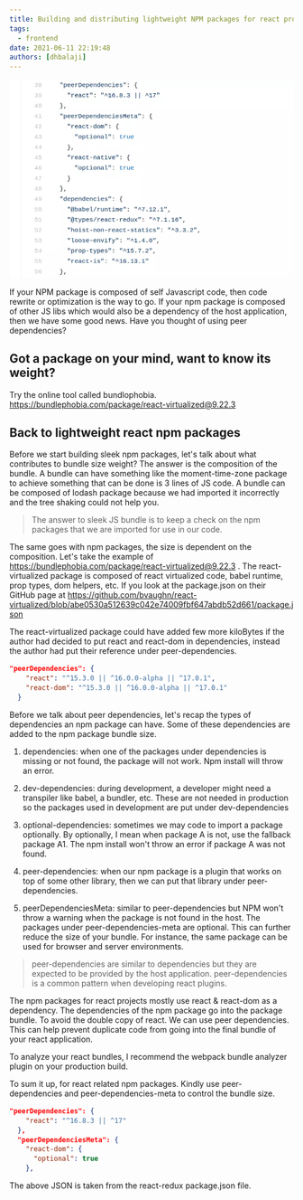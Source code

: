```yaml
---
title: Building and distributing lightweight NPM packages for react projects
tags:
  - frontend
date: 2021-06-11 22:19:48
authors: [dhbalaji]
---
```


![dependencies in package json](./assets/peer-dependencies-npm-package.webp)

If your NPM package is composed of self Javascript code, then code rewrite or optimization is the way to go. If your npm package is composed of other JS libs which would also be a dependency of the host application, then we have some good news. Have you thought of using peer dependencies?


 
## Got a package on your mind, want to know its weight?

Try the online tool called bundlophobia. https://bundlephobia.com/package/react-virtualized@9.22.3

## Back to lightweight react npm packages

Before we start building sleek npm packages, let's talk about what contributes to bundle size weight? The answer is the composition of the bundle. A bundle can have something like the moment-time-zone package to achieve something that can be done is 3 lines of JS code. A bundle can be composed of lodash package because we had imported it incorrectly and the tree shaking could not help you.

> The answer to sleek JS bundle is to keep a check on the npm packages that we are imported for use in our code.

The same goes with npm packages, the size is dependent on the composition. Let's take the example of https://bundlephobia.com/package/react-virtualized@9.22.3 . The react-virtualized package is composed of react virtualized code, babel runtime, prop types, dom helpers, etc. If you look at the package.json on their GitHub page at https://github.com/bvaughn/react-virtualized/blob/abe0530a512639c042e74009fbf647abdb52d661/package.json 

The react-virtualized package could have added few more kiloBytes if the author had decided to put react and react-dom in dependencies, instead the author had put their reference under peer-dependencies. 

```json
"peerDependencies": {
    "react": "^15.3.0 || ^16.0.0-alpha || ^17.0.1",
    "react-dom": "^15.3.0 || ^16.0.0-alpha || ^17.0.1"
  }
```

Before we talk about peer dependencies, let's recap the types of dependencies an npm package can have. Some of these dependencies are added to the npm package bundle size.

1. dependencies: when one of the packages under dependencies is missing or not found, the package will not work. Npm install will throw an error.

2. dev-dependencies: during development, a developer might need a transpiler like babel, a bundler, etc. These are not needed in production so the packages used in development are put under dev-dependencies

3. optional-dependencies: sometimes we may code to import a package optionally. By optionally, I mean when package A is not, use the fallback package A1. The npm install won't throw an error if package A was not found.

4. peer-dependencies: when our npm package is a plugin that works on top of some other library, then we can put that library under peer-dependencies.

5. peerDependenciesMeta: similar to peer-dependencies but NPM won't throw a warning when the package is not found in the host. The packages under peer-dependencies-meta are optional. This can further reduce the size of your bundle. For instance, the same package can be used for browser and server environments.

> peer-dependencies are similar to dependencies but they are expected to be provided by the host application. peer-dependencies is a common pattern when developing react plugins.

The npm packages for react projects mostly use react & react-dom as a dependency. The dependencies of the npm package go into the package bundle. To avoid the double copy of react. We can use peer dependencies. This can help prevent duplicate code from going into the final bundle of your react application.

To analyze your react bundles, I recommend the webpack bundle analyzer plugin on your production build.

To sum it up, for react related npm packages. Kindly use peer-dependencies and peer-dependencies-meta to control the bundle size.

```json
"peerDependencies": {
    "react": "^16.8.3 || ^17"
  },
  "peerDependenciesMeta": {
    "react-dom": {
      "optional": true
    },
```

The above JSON is taken from the react-redux package.json file.
